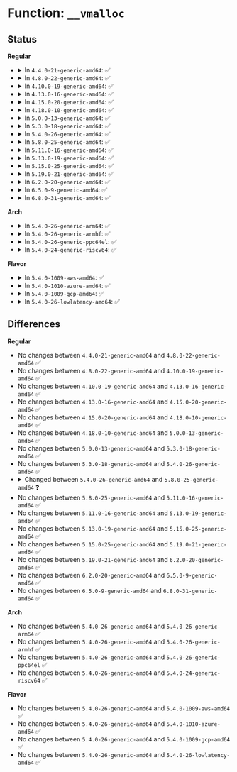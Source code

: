 # Function: <code>__vmalloc</code>

## Status
<b>Regular</b>
<ul>
<li>
<details>
<summary>In <code>4.4.0-21-generic-amd64</code>: ✅</summary>

```c
void * __vmalloc(long unsigned int size, gfp_t gfp_mask, pgprot_t prot)
```

```json
{
  "name": "__vmalloc",
  "collision_type": "Unique Global",
  "inline_type": "No",
  "funcs": [
    {
      "addr": 18446744071580742368,
      "name": "__vmalloc",
      "external": true,
      "loc": "mm/vmalloc.c:1719",
      "file": "mm/vmalloc.c",
      "inline": "seen, unknown",
      "caller_inline": [],
      "caller_func": [
        "kernel/module.c:SYSC_init_module",
        "kernel/bpf/core.c:bpf_prog_alloc",
        "mm/page_alloc.c:alloc_large_system_hash",
        "fs/ext4/super.c:ext4_kvmalloc",
        "drivers/md/dm-ioctl.c:ctl_ioctl"
      ]
    }
  ],
  "symbols": [
    {
      "addr": 18446744071580742368,
      "name": "__vmalloc",
      "section": ".text",
      "bind": "STB_GLOBAL",
      "size": 76
    }
  ]
}
```
</details>
</li>
<li>
<details>
<summary>In <code>4.8.0-22-generic-amd64</code>: ✅</summary>

```c
void * __vmalloc(long unsigned int size, gfp_t gfp_mask, pgprot_t prot)
```

```json
{
  "name": "__vmalloc",
  "collision_type": "Unique Global",
  "inline_type": "No",
  "funcs": [
    {
      "addr": 18446744071580861536,
      "name": "__vmalloc",
      "external": true,
      "loc": "mm/vmalloc.c:1740",
      "file": "mm/vmalloc.c",
      "inline": "seen, unknown",
      "caller_inline": [],
      "caller_func": [
        "kernel/module.c:SYSC_init_module",
        "kernel/bpf/core.c:bpf_jit_blind_constants",
        "kernel/bpf/core.c:bpf_prog_alloc",
        "mm/page_alloc.c:alloc_large_system_hash",
        "fs/file.c:alloc_fdmem",
        "fs/ext4/super.c:ext4_kvmalloc",
        "drivers/md/dm-ioctl.c:ctl_ioctl"
      ]
    }
  ],
  "symbols": [
    {
      "addr": 18446744071580861536,
      "name": "__vmalloc",
      "section": ".text",
      "bind": "STB_GLOBAL",
      "size": 76
    }
  ]
}
```
</details>
</li>
<li>
<details>
<summary>In <code>4.10.0-19-generic-amd64</code>: ✅</summary>

```c
void * __vmalloc(long unsigned int size, gfp_t gfp_mask, pgprot_t prot)
```

```json
{
  "name": "__vmalloc",
  "collision_type": "Unique Global",
  "inline_type": "No",
  "funcs": [
    {
      "addr": 18446744071580931840,
      "name": "__vmalloc",
      "external": true,
      "loc": "mm/vmalloc.c:1753",
      "file": "mm/vmalloc.c",
      "inline": "seen, unknown",
      "caller_inline": [],
      "caller_func": [
        "arch/x86/hyperv/hv_init.c:hyperv_init",
        "arch/x86/hyperv/hv_init.c:hyperv_init",
        "kernel/groups.c:groups_alloc",
        "kernel/module.c:SYSC_init_module",
        "kernel/bpf/core.c:bpf_jit_blind_constants",
        "kernel/bpf/core.c:bpf_prog_realloc",
        "kernel/bpf/core.c:bpf_prog_alloc",
        "kernel/bpf/syscall.c:bpf_map_area_alloc",
        "mm/page_alloc.c:alloc_large_system_hash",
        "fs/file.c:alloc_fdmem",
        "fs/ext4/super.c:ext4_kvmalloc",
        "drivers/md/dm-ioctl.c:ctl_ioctl"
      ]
    }
  ],
  "symbols": [
    {
      "addr": 18446744071580931840,
      "name": "__vmalloc",
      "section": ".text",
      "bind": "STB_GLOBAL",
      "size": 76
    }
  ]
}
```
</details>
</li>
<li>
<details>
<summary>In <code>4.13.0-16-generic-amd64</code>: ✅</summary>

```c
void * __vmalloc(long unsigned int size, gfp_t gfp_mask, pgprot_t prot)
```

```json
{
  "name": "__vmalloc",
  "collision_type": "Unique Global",
  "inline_type": "No",
  "funcs": [
    {
      "addr": 18446744071580976112,
      "name": "__vmalloc",
      "external": true,
      "loc": "mm/vmalloc.c:1816",
      "file": "mm/vmalloc.c",
      "inline": "seen, unknown",
      "caller_inline": [],
      "caller_func": [
        "arch/x86/hyperv/hv_init.c:hyperv_init",
        "arch/x86/hyperv/hv_init.c:hyperv_init",
        "kernel/groups.c:groups_alloc",
        "kernel/module.c:SYSC_init_module",
        "kernel/bpf/core.c:bpf_jit_blind_constants",
        "kernel/bpf/core.c:bpf_prog_realloc",
        "kernel/bpf/core.c:bpf_prog_alloc",
        "kernel/bpf/syscall.c:bpf_map_area_alloc",
        "mm/page_alloc.c:alloc_large_system_hash",
        "fs/ext4/super.c:ext4_kvzalloc",
        "fs/ext4/super.c:ext4_kvmalloc"
      ]
    }
  ],
  "symbols": [
    {
      "addr": 18446744071580976112,
      "name": "__vmalloc",
      "section": ".text",
      "bind": "STB_GLOBAL",
      "size": 54
    }
  ]
}
```
</details>
</li>
<li>
<details>
<summary>In <code>4.15.0-20-generic-amd64</code>: ✅</summary>

```c
void * __vmalloc(long unsigned int size, gfp_t gfp_mask, pgprot_t prot)
```

```json
{
  "name": "__vmalloc",
  "collision_type": "Unique Global",
  "inline_type": "No",
  "funcs": [
    {
      "addr": 18446744071581078688,
      "name": "__vmalloc",
      "external": true,
      "loc": "mm/vmalloc.c:1808",
      "file": "mm/vmalloc.c",
      "inline": "seen, unknown",
      "caller_inline": [],
      "caller_func": [
        "arch/x86/hyperv/hv_init.c:hyperv_init",
        "arch/x86/hyperv/hv_init.c:hyperv_init",
        "kernel/groups.c:groups_alloc",
        "kernel/module.c:SYSC_init_module",
        "kernel/bpf/core.c:bpf_jit_blind_constants",
        "kernel/bpf/core.c:bpf_prog_realloc",
        "kernel/bpf/core.c:bpf_prog_alloc",
        "mm/page_alloc.c:alloc_large_system_hash",
        "fs/ext4/super.c:ext4_kvzalloc",
        "fs/ext4/super.c:ext4_kvmalloc"
      ]
    }
  ],
  "symbols": [
    {
      "addr": 18446744071581078688,
      "name": "__vmalloc",
      "section": ".text",
      "bind": "STB_GLOBAL",
      "size": 54
    }
  ]
}
```
</details>
</li>
<li>
<details>
<summary>In <code>4.18.0-10-generic-amd64</code>: ✅</summary>

```c
void * __vmalloc(long unsigned int size, gfp_t gfp_mask, pgprot_t prot)
```

```json
{
  "name": "__vmalloc",
  "collision_type": "Unique Global",
  "inline_type": "No",
  "funcs": [
    {
      "addr": 18446744071581217632,
      "name": "__vmalloc",
      "external": true,
      "loc": "mm/vmalloc.c:1795",
      "file": "mm/vmalloc.c",
      "inline": "seen, unknown",
      "caller_inline": [],
      "caller_func": [
        "arch/x86/hyperv/hv_init.c:hv_cpu_init",
        "arch/x86/hyperv/hv_init.c:hyperv_init",
        "arch/x86/hyperv/hv_init.c:hyperv_init",
        "kernel/groups.c:groups_alloc",
        "kernel/module.c:__do_sys_init_module",
        "kernel/bpf/core.c:bpf_jit_blind_constants",
        "kernel/bpf/core.c:bpf_prog_realloc",
        "kernel/bpf/core.c:bpf_prog_alloc",
        "mm/page_alloc.c:alloc_large_system_hash",
        "fs/ext4/super.c:ext4_kvzalloc",
        "fs/ext4/super.c:ext4_kvmalloc"
      ]
    }
  ],
  "symbols": [
    {
      "addr": 18446744071581217632,
      "name": "__vmalloc",
      "section": ".text",
      "bind": "STB_GLOBAL",
      "size": 54
    }
  ]
}
```
</details>
</li>
<li>
<details>
<summary>In <code>5.0.0-13-generic-amd64</code>: ✅</summary>

```c
void * __vmalloc(long unsigned int size, gfp_t gfp_mask, pgprot_t prot)
```

```json
{
  "name": "__vmalloc",
  "collision_type": "Unique Global",
  "inline_type": "No",
  "funcs": [
    {
      "addr": 18446744071581301312,
      "name": "__vmalloc",
      "external": true,
      "loc": "mm/vmalloc.c:1801",
      "file": "mm/vmalloc.c",
      "inline": "seen, unknown",
      "caller_inline": [],
      "caller_func": [
        "arch/x86/hyperv/hv_init.c:hv_cpu_init",
        "arch/x86/hyperv/hv_init.c:hyperv_init",
        "arch/x86/hyperv/hv_init.c:hyperv_init",
        "kernel/groups.c:groups_alloc",
        "kernel/module.c:__do_sys_init_module",
        "kernel/bpf/core.c:bpf_jit_blind_constants",
        "kernel/bpf/core.c:bpf_prog_realloc",
        "kernel/bpf/core.c:bpf_prog_alloc",
        "mm/page_alloc.c:alloc_large_system_hash",
        "fs/ext4/super.c:ext4_kvzalloc",
        "fs/ext4/super.c:ext4_kvmalloc"
      ]
    }
  ],
  "symbols": [
    {
      "addr": 18446744071581301312,
      "name": "__vmalloc",
      "section": ".text",
      "bind": "STB_GLOBAL",
      "size": 54
    }
  ]
}
```
</details>
</li>
<li>
<details>
<summary>In <code>5.3.0-18-generic-amd64</code>: ✅</summary>

```c
void * __vmalloc(long unsigned int size, gfp_t gfp_mask, pgprot_t prot)
```

```json
{
  "name": "__vmalloc",
  "collision_type": "Unique Global",
  "inline_type": "No",
  "funcs": [
    {
      "addr": 18446744071581378480,
      "name": "__vmalloc",
      "external": true,
      "loc": "mm/vmalloc.c:2549",
      "file": "mm/vmalloc.c",
      "inline": "seen, unknown",
      "caller_inline": [],
      "caller_func": [
        "arch/x86/hyperv/hv_init.c:hv_cpu_init",
        "arch/x86/hyperv/hv_init.c:hyperv_init",
        "kernel/groups.c:groups_alloc",
        "kernel/module.c:__do_sys_init_module",
        "kernel/bpf/core.c:bpf_jit_blind_constants",
        "kernel/bpf/core.c:bpf_prog_realloc",
        "kernel/bpf/core.c:bpf_prog_alloc_no_stats",
        "mm/page_alloc.c:alloc_large_system_hash",
        "fs/ext4/super.c:ext4_kvzalloc",
        "fs/ext4/super.c:ext4_kvmalloc"
      ]
    }
  ],
  "symbols": [
    {
      "addr": 18446744071581378480,
      "name": "__vmalloc",
      "section": ".text",
      "bind": "STB_GLOBAL",
      "size": 54
    }
  ]
}
```
</details>
</li>
<li>
<details>
<summary>In <code>5.4.0-26-generic-amd64</code>: ✅</summary>

```c
void * __vmalloc(long unsigned int size, gfp_t gfp_mask, pgprot_t prot)
```

```json
{
  "name": "__vmalloc",
  "collision_type": "Unique Global",
  "inline_type": "No",
  "funcs": [
    {
      "addr": 18446744071581439680,
      "name": "__vmalloc",
      "external": true,
      "loc": "mm/vmalloc.c:2557",
      "file": "mm/vmalloc.c",
      "inline": "seen, unknown",
      "caller_inline": [],
      "caller_func": [
        "arch/x86/hyperv/hv_init.c:hv_cpu_init",
        "arch/x86/hyperv/hv_init.c:hyperv_init",
        "kernel/groups.c:groups_alloc",
        "kernel/module.c:__do_sys_init_module",
        "kernel/bpf/core.c:bpf_jit_blind_constants",
        "kernel/bpf/core.c:bpf_prog_realloc",
        "kernel/bpf/core.c:bpf_prog_alloc_no_stats",
        "mm/page_alloc.c:alloc_large_system_hash",
        "fs/ext4/super.c:ext4_kvzalloc",
        "fs/ext4/super.c:ext4_kvmalloc"
      ]
    }
  ],
  "symbols": [
    {
      "addr": 18446744071581439680,
      "name": "__vmalloc",
      "section": ".text",
      "bind": "STB_GLOBAL",
      "size": 54
    }
  ]
}
```
</details>
</li>
<li>
<details>
<summary>In <code>5.8.0-25-generic-amd64</code>: ✅</summary>

```c
void * __vmalloc(long unsigned int size, gfp_t gfp_mask)
```

```json
{
  "name": "__vmalloc",
  "collision_type": "Unique Global",
  "inline_type": "No",
  "funcs": [
    {
      "addr": 18446744071581648576,
      "name": "__vmalloc",
      "external": true,
      "loc": "mm/vmalloc.c:2600",
      "file": "mm/vmalloc.c",
      "inline": "seen, unknown",
      "caller_inline": [],
      "caller_func": [
        "arch/x86/hyperv/hv_init.c:hv_cpu_init",
        "kernel/groups.c:groups_alloc",
        "kernel/module.c:__do_sys_init_module",
        "kernel/bpf/core.c:bpf_jit_blind_constants",
        "kernel/bpf/core.c:bpf_prog_realloc",
        "kernel/bpf/core.c:bpf_prog_alloc_no_stats",
        "mm/page_alloc.c:alloc_large_system_hash",
        "drivers/scsi/sd_zbc.c:sd_zbc_report_zones"
      ]
    }
  ],
  "symbols": [
    {
      "addr": 18446744071581648576,
      "name": "__vmalloc",
      "section": ".text",
      "bind": "STB_GLOBAL",
      "size": 32
    }
  ]
}
```
</details>
</li>
<li>
<details>
<summary>In <code>5.11.0-16-generic-amd64</code>: ✅</summary>

```c
void * __vmalloc(long unsigned int size, gfp_t gfp_mask)
```

```json
{
  "name": "__vmalloc",
  "collision_type": "Unique Global",
  "inline_type": "No",
  "funcs": [
    {
      "addr": 18446744071581694960,
      "name": "__vmalloc",
      "external": true,
      "loc": "mm/vmalloc.c:2633",
      "file": "mm/vmalloc.c",
      "inline": "seen, unknown",
      "caller_inline": [],
      "caller_func": [
        "arch/x86/hyperv/hv_init.c:hv_cpu_init",
        "kernel/groups.c:groups_alloc",
        "kernel/module.c:__do_sys_init_module",
        "kernel/bpf/core.c:bpf_jit_blind_constants",
        "kernel/bpf/core.c:bpf_prog_realloc",
        "kernel/bpf/core.c:bpf_prog_alloc_no_stats",
        "mm/page_alloc.c:alloc_large_system_hash",
        "drivers/scsi/sd_zbc.c:sd_zbc_report_zones"
      ]
    }
  ],
  "symbols": [
    {
      "addr": 18446744071581694960,
      "name": "__vmalloc",
      "section": ".text",
      "bind": "STB_GLOBAL",
      "size": 32
    }
  ]
}
```
</details>
</li>
<li>
<details>
<summary>In <code>5.13.0-19-generic-amd64</code>: ✅</summary>

```c
void * __vmalloc(long unsigned int size, gfp_t gfp_mask)
```

```json
{
  "name": "__vmalloc",
  "collision_type": "Unique Global",
  "inline_type": "No",
  "funcs": [
    {
      "addr": 18446744071581716816,
      "name": "__vmalloc",
      "external": true,
      "loc": "mm/vmalloc.c:2980",
      "file": "mm/vmalloc.c",
      "inline": "seen, unknown",
      "caller_inline": [],
      "caller_func": [
        "arch/x86/hyperv/hv_init.c:hv_cpu_init",
        "kernel/module.c:__do_sys_init_module",
        "kernel/bpf/core.c:bpf_jit_blind_constants",
        "kernel/bpf/core.c:bpf_prog_realloc",
        "kernel/bpf/core.c:bpf_prog_alloc_no_stats",
        "mm/page_alloc.c:alloc_large_system_hash",
        "drivers/scsi/sd_zbc.c:sd_zbc_report_zones",
        "net/ipv4/nexthop.c:nexthop_create_group",
        "net/ipv4/nexthop.c:nh_notifier_res_table_info_init"
      ]
    }
  ],
  "symbols": [
    {
      "addr": 18446744071581716816,
      "name": "__vmalloc",
      "section": ".text",
      "bind": "STB_GLOBAL",
      "size": 32
    }
  ]
}
```
</details>
</li>
<li>
<details>
<summary>In <code>5.15.0-25-generic-amd64</code>: ✅</summary>

```c
void * __vmalloc(long unsigned int size, gfp_t gfp_mask)
```

```json
{
  "name": "__vmalloc",
  "collision_type": "Unique Global",
  "inline_type": "No",
  "funcs": [
    {
      "addr": 18446744071581989056,
      "name": "__vmalloc",
      "external": true,
      "loc": "mm/vmalloc.c:3086",
      "file": "mm/vmalloc.c",
      "inline": "seen, unknown",
      "caller_inline": [],
      "caller_func": [
        "arch/x86/hyperv/hv_init.c:hv_cpu_init",
        "arch/x86/kernel/ldt.c:alloc_ldt_struct",
        "kernel/module.c:__do_sys_init_module",
        "kernel/bpf/core.c:bpf_jit_blind_constants",
        "kernel/bpf/core.c:bpf_prog_realloc",
        "kernel/bpf/core.c:bpf_prog_alloc_no_stats",
        "mm/page_alloc.c:alloc_large_system_hash",
        "drivers/scsi/sd_zbc.c:sd_zbc_report_zones",
        "net/ipv4/nexthop.c:nexthop_create_group",
        "net/ipv4/nexthop.c:nh_notifier_info_init"
      ]
    }
  ],
  "symbols": [
    {
      "addr": 18446744071581989056,
      "name": "__vmalloc",
      "section": ".text",
      "bind": "STB_GLOBAL",
      "size": 32
    }
  ]
}
```
</details>
</li>
<li>
<details>
<summary>In <code>5.19.0-21-generic-amd64</code>: ✅</summary>

```c
void * __vmalloc(long unsigned int size, gfp_t gfp_mask)
```

```json
{
  "name": "__vmalloc",
  "collision_type": "Unique Global",
  "inline_type": "No",
  "funcs": [
    {
      "addr": 18446744071582413280,
      "name": "__vmalloc",
      "external": true,
      "loc": "mm/vmalloc.c:3243",
      "file": "mm/vmalloc.c",
      "inline": "seen, unknown",
      "caller_inline": [],
      "caller_func": [
        "arch/x86/hyperv/hv_init.c:hv_cpu_init",
        "arch/x86/kernel/ldt.c:alloc_ldt_struct",
        "kernel/module/main.c:__do_sys_init_module",
        "kernel/bpf/core.c:bpf_jit_blind_constants",
        "kernel/bpf/core.c:bpf_prog_realloc",
        "kernel/bpf/core.c:bpf_prog_alloc_no_stats",
        "mm/util.c:vcalloc",
        "mm/util.c:__vcalloc",
        "mm/util.c:vmalloc_array",
        "drivers/scsi/sd_zbc.c:sd_zbc_report_zones",
        "net/ipv4/nexthop.c:nexthop_create_group",
        "net/ipv4/nexthop.c:nh_notifier_info_init"
      ]
    }
  ],
  "symbols": [
    {
      "addr": 18446744071582413280,
      "name": "__vmalloc",
      "section": ".text",
      "bind": "STB_GLOBAL",
      "size": 47
    }
  ]
}
```
</details>
</li>
<li>
<details>
<summary>In <code>6.2.0-20-generic-amd64</code>: ✅</summary>

```c
void * __vmalloc(long unsigned int size, gfp_t gfp_mask)
```

```json
{
  "name": "__vmalloc",
  "collision_type": "Unique Global",
  "inline_type": "No",
  "funcs": [
    {
      "addr": 18446744071582920896,
      "name": "__vmalloc",
      "external": true,
      "loc": "mm/vmalloc.c:3305",
      "file": "mm/vmalloc.c",
      "inline": "seen, unknown",
      "caller_inline": [],
      "caller_func": [
        "arch/x86/hyperv/hv_init.c:hv_cpu_init",
        "arch/x86/kernel/ldt.c:alloc_ldt_struct",
        "kernel/module/main.c:__do_sys_init_module",
        "kernel/bpf/core.c:bpf_prog_realloc",
        "kernel/bpf/core.c:bpf_prog_alloc_no_stats",
        "mm/util.c:vcalloc",
        "mm/util.c:__vcalloc",
        "mm/util.c:vmalloc_array",
        "drivers/scsi/sd_zbc.c:sd_zbc_report_zones",
        "net/ipv4/nexthop.c:nexthop_create_group",
        "net/ipv4/nexthop.c:nh_notifier_info_init"
      ]
    }
  ],
  "symbols": [
    {
      "addr": 18446744071582920896,
      "name": "__vmalloc",
      "section": ".text",
      "bind": "STB_GLOBAL",
      "size": 47
    }
  ]
}
```
</details>
</li>
<li>
<details>
<summary>In <code>6.5.0-9-generic-amd64</code>: ✅</summary>

```c
void * __vmalloc(long unsigned int size, gfp_t gfp_mask)
```

```json
{
  "name": "__vmalloc",
  "collision_type": "Unique Global",
  "inline_type": "No",
  "funcs": [
    {
      "addr": 18446744071583137056,
      "name": "__vmalloc",
      "external": true,
      "loc": "mm/vmalloc.c:3398",
      "file": "mm/vmalloc.c",
      "inline": "seen, unknown",
      "caller_inline": [],
      "caller_func": [
        "arch/x86/hyperv/hv_init.c:hv_cpu_init",
        "arch/x86/kernel/ldt.c:alloc_ldt_struct",
        "kernel/module/main.c:__do_sys_init_module",
        "kernel/bpf/core.c:bpf_prog_realloc",
        "kernel/bpf/core.c:bpf_prog_alloc_no_stats",
        "mm/util.c:vcalloc",
        "mm/util.c:__vcalloc",
        "mm/util.c:vmalloc_array",
        "drivers/block/virtio_blk.c:virtblk_report_zones",
        "drivers/scsi/sd_zbc.c:sd_zbc_report_zones",
        "net/ipv4/nexthop.c:nexthop_create_group",
        "net/ipv4/nexthop.c:nh_notifier_info_init"
      ]
    }
  ],
  "symbols": [
    {
      "addr": 18446744071583137056,
      "name": "__vmalloc",
      "section": ".text",
      "bind": "STB_GLOBAL",
      "size": 47
    }
  ]
}
```
</details>
</li>
<li>
<details>
<summary>In <code>6.8.0-31-generic-amd64</code>: ✅</summary>

```c
void * __vmalloc(long unsigned int size, gfp_t gfp_mask)
```

```json
{
  "name": "__vmalloc",
  "collision_type": "Unique Global",
  "inline_type": "No",
  "funcs": [
    {
      "addr": 18446744071583320176,
      "name": "__vmalloc",
      "external": true,
      "loc": "mm/vmalloc.c:3398",
      "file": "mm/vmalloc.c",
      "inline": "seen, unknown",
      "caller_inline": [],
      "caller_func": [
        "arch/x86/hyperv/hv_init.c:hv_cpu_init",
        "arch/x86/kernel/ldt.c:alloc_ldt_struct",
        "kernel/module/main.c:__do_sys_init_module",
        "kernel/bpf/core.c:bpf_prog_realloc",
        "kernel/bpf/core.c:bpf_prog_alloc_no_stats",
        "mm/util.c:vcalloc",
        "mm/util.c:__vcalloc",
        "mm/util.c:vmalloc_array",
        "drivers/block/virtio_blk.c:virtblk_report_zones",
        "drivers/scsi/sd_zbc.c:sd_zbc_report_zones",
        "net/ipv4/nexthop.c:nexthop_create_group",
        "net/ipv4/nexthop.c:nh_notifier_info_init"
      ]
    }
  ],
  "symbols": [
    {
      "addr": 18446744071583320176,
      "name": "__vmalloc",
      "section": ".text",
      "bind": "STB_GLOBAL",
      "size": 47
    }
  ]
}
```
</details>
</li>
</ul>
<b>Arch</b>
<ul>
<li>
<details>
<summary>In <code>5.4.0-26-generic-arm64</code>: ✅</summary>

```c
void * __vmalloc(long unsigned int size, gfp_t gfp_mask, pgprot_t prot)
```

```json
{
  "name": "__vmalloc",
  "collision_type": "Unique Global",
  "inline_type": "No",
  "funcs": [
    {
      "addr": 18446603336492843576,
      "name": "__vmalloc",
      "external": true,
      "loc": "mm/vmalloc.c:2557",
      "file": "mm/vmalloc.c",
      "inline": "seen, unknown",
      "caller_inline": [],
      "caller_func": [
        "kernel/groups.c:groups_alloc",
        "kernel/module.c:__do_sys_init_module",
        "kernel/bpf/core.c:bpf_jit_blind_constants",
        "kernel/bpf/core.c:bpf_prog_realloc",
        "kernel/bpf/core.c:bpf_prog_alloc_no_stats",
        "mm/page_alloc.c:alloc_large_system_hash",
        "fs/ext4/super.c:ext4_kvzalloc",
        "fs/ext4/super.c:ext4_kvmalloc"
      ]
    }
  ],
  "symbols": [
    {
      "addr": 18446603336492843576,
      "name": "__vmalloc",
      "section": ".text",
      "bind": "STB_GLOBAL",
      "size": 116
    }
  ]
}
```
</details>
</li>
<li>
<details>
<summary>In <code>5.4.0-26-generic-armhf</code>: ✅</summary>

```c
void * __vmalloc(long unsigned int size, gfp_t gfp_mask, pgprot_t prot)
```

```json
{
  "name": "__vmalloc",
  "collision_type": "Unique Global",
  "inline_type": "No",
  "funcs": [
    {
      "addr": 3226650128,
      "name": "__vmalloc",
      "external": true,
      "loc": "mm/vmalloc.c:2557",
      "file": "mm/vmalloc.c",
      "inline": "seen, unknown",
      "caller_inline": [],
      "caller_func": [
        "kernel/groups.c:groups_alloc",
        "kernel/module.c:__se_sys_init_module",
        "kernel/bpf/core.c:bpf_jit_blind_constants",
        "kernel/bpf/core.c:bpf_prog_realloc",
        "kernel/bpf/core.c:bpf_prog_alloc_no_stats",
        "mm/page_alloc.c:alloc_large_system_hash",
        "fs/ext4/super.c:ext4_kvzalloc",
        "fs/ext4/super.c:ext4_kvmalloc",
        "sound/core/pcm_memory.c:_snd_pcm_lib_alloc_vmalloc_buffer"
      ]
    }
  ],
  "symbols": [
    {
      "addr": 3226650128,
      "name": "__vmalloc",
      "section": ".text",
      "bind": "STB_GLOBAL",
      "size": 92
    }
  ]
}
```
</details>
</li>
<li>
<details>
<summary>In <code>5.4.0-26-generic-ppc64el</code>: ✅</summary>

```c
void * __vmalloc(long unsigned int size, gfp_t gfp_mask, pgprot_t prot)
```

```json
{
  "name": "__vmalloc",
  "collision_type": "Unique Global",
  "inline_type": "No",
  "funcs": [
    {
      "addr": 13835058055286232336,
      "name": "__vmalloc",
      "external": true,
      "loc": "mm/vmalloc.c:2557",
      "file": "mm/vmalloc.c",
      "inline": "seen, unknown",
      "caller_inline": [],
      "caller_func": [
        "kernel/groups.c:groups_alloc",
        "kernel/module.c:__do_sys_init_module",
        "kernel/bpf/core.c:bpf_jit_blind_constants",
        "kernel/bpf/core.c:bpf_prog_realloc",
        "kernel/bpf/core.c:bpf_prog_alloc_no_stats",
        "mm/page_alloc.c:alloc_large_system_hash",
        "fs/ext4/super.c:ext4_kvzalloc",
        "fs/ext4/super.c:ext4_kvmalloc"
      ]
    }
  ],
  "symbols": [
    {
      "addr": 13835058055286232336,
      "name": "__vmalloc",
      "section": ".text",
      "bind": "STB_GLOBAL",
      "size": 96
    }
  ]
}
```
</details>
</li>
<li>
<details>
<summary>In <code>5.4.0-24-generic-riscv64</code>: ✅</summary>

```c
void * __vmalloc(long unsigned int size, gfp_t gfp_mask, pgprot_t prot)
```

```json
{
  "name": "__vmalloc",
  "collision_type": "Unique Global",
  "inline_type": "No",
  "funcs": [
    {
      "addr": 18446743936272795112,
      "name": "__vmalloc",
      "external": true,
      "loc": "mm/vmalloc.c:2557",
      "file": "mm/vmalloc.c",
      "inline": "seen, unknown",
      "caller_inline": [],
      "caller_func": [
        "kernel/groups.c:groups_alloc",
        "kernel/module.c:__do_sys_init_module",
        "kernel/bpf/core.c:bpf_jit_blind_constants",
        "kernel/bpf/core.c:bpf_prog_realloc",
        "kernel/bpf/core.c:bpf_prog_alloc_no_stats",
        "mm/page_alloc.c:alloc_large_system_hash",
        "fs/ext4/super.c:ext4_kvzalloc",
        "fs/ext4/super.c:ext4_kvmalloc"
      ]
    }
  ],
  "symbols": [
    {
      "addr": 18446743936272795112,
      "name": "__vmalloc",
      "section": ".text",
      "bind": "STB_GLOBAL",
      "size": 82
    }
  ]
}
```
</details>
</li>
</ul>
<b>Flavor</b>
<ul>
<li>
<details>
<summary>In <code>5.4.0-1009-aws-amd64</code>: ✅</summary>

```c
void * __vmalloc(long unsigned int size, gfp_t gfp_mask, pgprot_t prot)
```

```json
{
  "name": "__vmalloc",
  "collision_type": "Unique Global",
  "inline_type": "No",
  "funcs": [
    {
      "addr": 18446744071581408528,
      "name": "__vmalloc",
      "external": true,
      "loc": "mm/vmalloc.c:2557",
      "file": "mm/vmalloc.c",
      "inline": "seen, unknown",
      "caller_inline": [],
      "caller_func": [
        "arch/x86/hyperv/hv_init.c:hv_cpu_init",
        "arch/x86/hyperv/hv_init.c:hyperv_init",
        "kernel/groups.c:groups_alloc",
        "kernel/module.c:__do_sys_init_module",
        "kernel/bpf/core.c:bpf_jit_blind_constants",
        "kernel/bpf/core.c:bpf_prog_realloc",
        "kernel/bpf/core.c:bpf_prog_alloc_no_stats",
        "mm/page_alloc.c:alloc_large_system_hash",
        "fs/ext4/super.c:ext4_kvzalloc",
        "fs/ext4/super.c:ext4_kvmalloc"
      ]
    }
  ],
  "symbols": [
    {
      "addr": 18446744071581408528,
      "name": "__vmalloc",
      "section": ".text",
      "bind": "STB_GLOBAL",
      "size": 54
    }
  ]
}
```
</details>
</li>
<li>
<details>
<summary>In <code>5.4.0-1010-azure-amd64</code>: ✅</summary>

```c
void * __vmalloc(long unsigned int size, gfp_t gfp_mask, pgprot_t prot)
```

```json
{
  "name": "__vmalloc",
  "collision_type": "Unique Global",
  "inline_type": "No",
  "funcs": [
    {
      "addr": 18446744071581351040,
      "name": "__vmalloc",
      "external": true,
      "loc": "mm/vmalloc.c:2557",
      "file": "mm/vmalloc.c",
      "inline": "seen, unknown",
      "caller_inline": [],
      "caller_func": [
        "arch/x86/hyperv/hv_init.c:hv_cpu_init",
        "arch/x86/hyperv/hv_init.c:hyperv_init",
        "kernel/groups.c:groups_alloc",
        "kernel/module.c:__do_sys_init_module",
        "kernel/bpf/core.c:bpf_jit_blind_constants",
        "kernel/bpf/core.c:bpf_prog_realloc",
        "kernel/bpf/core.c:bpf_prog_alloc_no_stats",
        "mm/page_alloc.c:alloc_large_system_hash",
        "fs/ext4/super.c:ext4_kvzalloc",
        "fs/ext4/super.c:ext4_kvmalloc"
      ]
    }
  ],
  "symbols": [
    {
      "addr": 18446744071581351040,
      "name": "__vmalloc",
      "section": ".text",
      "bind": "STB_GLOBAL",
      "size": 54
    }
  ]
}
```
</details>
</li>
<li>
<details>
<summary>In <code>5.4.0-1009-gcp-amd64</code>: ✅</summary>

```c
void * __vmalloc(long unsigned int size, gfp_t gfp_mask, pgprot_t prot)
```

```json
{
  "name": "__vmalloc",
  "collision_type": "Unique Global",
  "inline_type": "No",
  "funcs": [
    {
      "addr": 18446744071581399728,
      "name": "__vmalloc",
      "external": true,
      "loc": "mm/vmalloc.c:2557",
      "file": "mm/vmalloc.c",
      "inline": "seen, unknown",
      "caller_inline": [],
      "caller_func": [
        "arch/x86/hyperv/hv_init.c:hv_cpu_init",
        "arch/x86/hyperv/hv_init.c:hyperv_init",
        "kernel/groups.c:groups_alloc",
        "kernel/module.c:__do_sys_init_module",
        "kernel/bpf/core.c:bpf_jit_blind_constants",
        "kernel/bpf/core.c:bpf_prog_realloc",
        "kernel/bpf/core.c:bpf_prog_alloc_no_stats",
        "mm/page_alloc.c:alloc_large_system_hash",
        "fs/ext4/super.c:ext4_kvzalloc",
        "fs/ext4/super.c:ext4_kvmalloc"
      ]
    }
  ],
  "symbols": [
    {
      "addr": 18446744071581399728,
      "name": "__vmalloc",
      "section": ".text",
      "bind": "STB_GLOBAL",
      "size": 54
    }
  ]
}
```
</details>
</li>
<li>
<details>
<summary>In <code>5.4.0-26-lowlatency-amd64</code>: ✅</summary>

```c
void * __vmalloc(long unsigned int size, gfp_t gfp_mask, pgprot_t prot)
```

```json
{
  "name": "__vmalloc",
  "collision_type": "Unique Global",
  "inline_type": "No",
  "funcs": [
    {
      "addr": 18446744071581463712,
      "name": "__vmalloc",
      "external": true,
      "loc": "mm/vmalloc.c:2557",
      "file": "mm/vmalloc.c",
      "inline": "seen, unknown",
      "caller_inline": [],
      "caller_func": [
        "arch/x86/hyperv/hv_init.c:hv_cpu_init",
        "arch/x86/hyperv/hv_init.c:hyperv_init",
        "kernel/groups.c:groups_alloc",
        "kernel/module.c:__do_sys_init_module",
        "kernel/bpf/core.c:bpf_jit_blind_constants",
        "kernel/bpf/core.c:bpf_prog_realloc",
        "kernel/bpf/core.c:bpf_prog_alloc_no_stats",
        "mm/page_alloc.c:alloc_large_system_hash",
        "fs/ext4/super.c:ext4_kvzalloc",
        "fs/ext4/super.c:ext4_kvmalloc"
      ]
    }
  ],
  "symbols": [
    {
      "addr": 18446744071581463712,
      "name": "__vmalloc",
      "section": ".text",
      "bind": "STB_GLOBAL",
      "size": 54
    }
  ]
}
```
</details>
</li>
</ul>

## Differences
<b>Regular</b>
<ul>
<li>
No changes between <code>4.4.0-21-generic-amd64</code> and <code>4.8.0-22-generic-amd64</code> ✅
</li>
<li>
No changes between <code>4.8.0-22-generic-amd64</code> and <code>4.10.0-19-generic-amd64</code> ✅
</li>
<li>
No changes between <code>4.10.0-19-generic-amd64</code> and <code>4.13.0-16-generic-amd64</code> ✅
</li>
<li>
No changes between <code>4.13.0-16-generic-amd64</code> and <code>4.15.0-20-generic-amd64</code> ✅
</li>
<li>
No changes between <code>4.15.0-20-generic-amd64</code> and <code>4.18.0-10-generic-amd64</code> ✅
</li>
<li>
No changes between <code>4.18.0-10-generic-amd64</code> and <code>5.0.0-13-generic-amd64</code> ✅
</li>
<li>
No changes between <code>5.0.0-13-generic-amd64</code> and <code>5.3.0-18-generic-amd64</code> ✅
</li>
<li>
No changes between <code>5.3.0-18-generic-amd64</code> and <code>5.4.0-26-generic-amd64</code> ✅
</li>
<li>
<details>
<summary>Changed between <code>5.4.0-26-generic-amd64</code> and <code>5.8.0-25-generic-amd64</code> ❓</summary>
<ul>
<li>
<b>Param removed. </b>
<code>pgprot_t prot</code>
</li>
</ul>
</details>
</li>
<li>
No changes between <code>5.8.0-25-generic-amd64</code> and <code>5.11.0-16-generic-amd64</code> ✅
</li>
<li>
No changes between <code>5.11.0-16-generic-amd64</code> and <code>5.13.0-19-generic-amd64</code> ✅
</li>
<li>
No changes between <code>5.13.0-19-generic-amd64</code> and <code>5.15.0-25-generic-amd64</code> ✅
</li>
<li>
No changes between <code>5.15.0-25-generic-amd64</code> and <code>5.19.0-21-generic-amd64</code> ✅
</li>
<li>
No changes between <code>5.19.0-21-generic-amd64</code> and <code>6.2.0-20-generic-amd64</code> ✅
</li>
<li>
No changes between <code>6.2.0-20-generic-amd64</code> and <code>6.5.0-9-generic-amd64</code> ✅
</li>
<li>
No changes between <code>6.5.0-9-generic-amd64</code> and <code>6.8.0-31-generic-amd64</code> ✅
</li>
</ul>
<b>Arch</b>
<ul>
<li>
No changes between <code>5.4.0-26-generic-amd64</code> and <code>5.4.0-26-generic-arm64</code> ✅
</li>
<li>
No changes between <code>5.4.0-26-generic-amd64</code> and <code>5.4.0-26-generic-armhf</code> ✅
</li>
<li>
No changes between <code>5.4.0-26-generic-amd64</code> and <code>5.4.0-26-generic-ppc64el</code> ✅
</li>
<li>
No changes between <code>5.4.0-26-generic-amd64</code> and <code>5.4.0-24-generic-riscv64</code> ✅
</li>
</ul>
<b>Flavor</b>
<ul>
<li>
No changes between <code>5.4.0-26-generic-amd64</code> and <code>5.4.0-1009-aws-amd64</code> ✅
</li>
<li>
No changes between <code>5.4.0-26-generic-amd64</code> and <code>5.4.0-1010-azure-amd64</code> ✅
</li>
<li>
No changes between <code>5.4.0-26-generic-amd64</code> and <code>5.4.0-1009-gcp-amd64</code> ✅
</li>
<li>
No changes between <code>5.4.0-26-generic-amd64</code> and <code>5.4.0-26-lowlatency-amd64</code> ✅
</li>
</ul>
